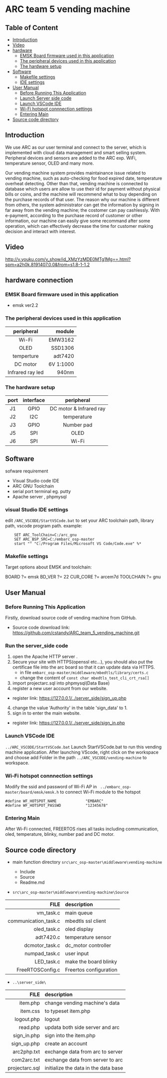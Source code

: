 # ARC team 5 vending machine

## Table of Content

* [Introduction](#introduction)
* [Video](#video)
* [hardware](#hardware)
    * [EMSK Board firmware used in this application](#firmware)
    * [The peripheral devices used in this application](#peripheral)
    * [The hardware setup](#setup)
* [Software](#software)
    * [Makefile settings](#makefile)
    * [IDE settings](#ide)
* [User Manual](#usermanual)
    * [Before Running This Application](#before)
    * [Launch Server side code](#server)
    * [Launch VSCode IDE](#vscode)
    * [Wi-Fi hotspot connnection settings](#wifi)
    * [Entering Main](#main)
* [Source code directory](#sourcecode)

## Introduction <div id='introduction'/>
We use ARC as our user terminal and connect to the server, which is implemented with cloud data management and smart selling system. Peripheral devices and sensors are added to the ARC exp. WiFi, temperature sensor, OLED and many more.

Our vending machine system provides maintainance issue related to vending machine, such as auto-checking for food expired date, temperature overheat detecting. Other than that, vending machine is connected to database which users are allow to use their id for payment without physical bills or coins, and the machine will recommend what to buy depending on the purchase records of that user. The reason why our machine is different from others, the system administrator can get the information by signing in far away from the vending machine; the costomer can pay cashlessly. With e-payment, according to the purchase record of customer or other information, our machine can easily give some recommand after some operation, which can effectively decrease the time for customer making decision and interact with interest.

## Video <div id='video'/>
http://v.youku.com/v_show/id_XMzYzMDE0MTg1Mg==.html?spm=a2h0k.8191407.0.0&from=s1.8-1-1.2

## hardware connection <div id='hardware'/>
### EMSK Board firmware used in this application <div id='firmware'/>
* emsk ver2.2

### The peripheral devices used in this application <div id='peripheral'/>

| peripheral       | module     |
| :--------------: | ------:    |
| Wi-Fi            | EMW3162    |
| OLED             | SSD1306    |
| temperture       | adt7420    |
| DC motor	       | 6V 1:1000	|
| Infrared ray led | 940nm			|

### The hardware setup <div id='setup'/>

| port | interface | peripheral   |
| :--: | :-------: | :----------: |
| J1   | GPIO      | DC motor & Infrared ray |
| J2   | I2C       | temperature  |
| J3   | GPIO      | Number pad   |
| J5   | SPI       | OLED         |
| J6   | SPI       | Wi-Fi        |

## Software <div id='software'/>
sofware requirement
* Visual Studio code IDE
* ARC GNU Toolchain
* serial port terminal eg. putty
* Apache server , phpmysql

### visual Studio IDE settings <div id='ide'/>
edit `/ARC_VSCODE/StartVSCode.bat` to set your ARC toolchain path, library path, vscode program path.
example:
```
	SET ARC_ToolChain=C:/arc_gnu
	SET ARC_BSP_SRC=C:/embarc_osp-master
	start "" "C:/Program Files/Microsoft VS Code/Code.exe" %*
```

### Makefile settings <div id='makefile'/>
Target options about EMSK and toolchain:

BOARD ?= emsk
BD_VER ?= 22
CUR_CORE ?= arcem7d
TOOLCHAIN ?= gnu

## User Manual <div id='usermanual'/>
### Before Running This Application <div id='before'/>
Firstly, download source code of vending machine from GitHub.
* Source code download link: https://github.com/cstandy/ARC_team_5_vending_machine.git

### Run the server_side code <div id='server'/>
1. open the Apache HTTP server .
2. Secure your site with HTTPS(openssl etc...), you should also put the certificae file into the arc board so that it can update data via HTTPS.
    - in file `embarc_osp-master/middleware/mbedtls/library/certs.c`
    - change the content of `const char mbedtls_test_cli_crt_rsa[]`
3. import projectarc.sql into phpmysql(Data Base)
4. register a new user account from our website. 
 * register link: https://127.0.0.1/../server_side/sign_up.php

4. change the value 'Authority' in the table 'sign_data' to 1.
5. sign in to enter the main website.
* register link: https://127.0.0.1/../server_side/sign_in.php


### Launch VSCode IDE <div id='vscode'/>
```../ARC_VSCODE/StartVSCode.bat```
Launch StartVSCode.bat to run this vending machine application. After launching VScode, right click on the workspace and choose add Folder in the path ```../ARC_VSCODE/vending-machine``` to workspace. 

### Wi-Fi hotspot connnection settings <div id='wifi'/>
Modify the ssid and password of Wi-Fi AP in ``` ../embarc_osp-master/board/emsk/emsk.h``` to connect Wi-Fi module to the hotspot

```clike=137
#define WF_HOTSPOT_NAME             "EMBARC"
#define WF_HOTSPOT_PASSWD           "12345678"
```

### Entering Main <div id='main'/>
After Wi-Fi connected, FREERTOS rises all tasks including communication, oled, temperature, blinky, number pad and DC motor.

## Source code directory <div id='sourcecode'/>

* main function directory ```src\arc_osp-master\middleware\vending-machine```
	* Include
	* Source
	* Readme.md

* ```src\arc_osp-master\middleware\vending-machine\Source```

| FILE                 | description            |
| -------------------: | :--------------------- |
| vm_task.c            | main queue             |
| communication_task.c | mbedtls ssl client     |
| oled_task.c          | oled display           |
| adt7420.c            | temperature sensor     |
| dcmotor_task.c       | dc_motor controller    |
| numpad_task.c        | user input             |
| LED_task.c           | make the board blinky  |
| FreeRTOSConfig.c     | Freertos configuration |



* ```..\server_side\```

| FILE                 | description                         |
| -------------------: | :---------------------              |
| item.php             | change vending machine's data       |
| item.css             | to typeset item.php                 |
| logout.php           | logout                              |
| read.php             | updata both side server and arc     |
| sign_in.php          | sign into the item.php              |
| sign_up.php          | create an account                   |
| arc2php.txt          | exchange data from arc to server    |
| com2arc.txt          | exchange data from server to arc    |
| projectarc.sql       | initialize the data in the data base|

